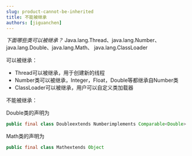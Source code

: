 ```yaml
---
slug: product-cannot-be-inherited
title: 不能被继承
authors: [jiguanchen]
---
```


*下面哪些类可以被继承？* <!--more-->Java.lang.Thread、java.lang.Number、java.lang.Double、java.lang.Math、 java.lang.ClassLoader

可以被继承：

- Thread可以被继承，用于创建新的线程
- Number类可以被继承，Integer，Float，Double等都继承自Number类
- ClassLoader可以被继承，用户可以自定义类加载器

不能被继承：

Double类的声明为

```java
public final class Doubleextends Numberimplements Comparable<Double>
```

Math类的声明为

```java
public final class Mathextends Object
```

